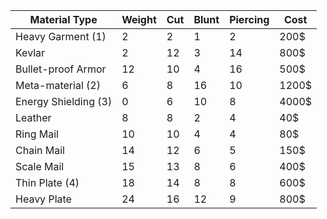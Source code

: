| Material Type      | Weight       | Cut          | Blunt        | Piercing     | Cost        |
|--------------------|--------------|--------------|--------------|--------------|-------------|
| Heavy Garment (1)  | 2            | 2            | 1            | 2            | 200$        |
| Kevlar             | 2            | 12           | 3            | 14           | 800$        |
| Bullet-proof Armor | 12           | 10           | 4            | 16           | 500$        |
| Meta-material (2)  | 6            | 8            | 16           | 10           | 1200$       |
| Energy Shielding (3) | 0          | 6            | 10           | 8            | 4000$       |
| Leather            | 8            | 8            | 2            | 4            | 40$         |
| Ring Mail          | 10           | 10           | 4            | 4            | 80$         |
| Chain Mail         | 14           | 12           | 6            | 5            | 150$        |
| Scale Mail         | 15           | 13           | 8            | 6            | 400$        |
| Thin Plate (4)     | 18           | 14           | 8            | 8            | 600$        |
| Heavy Plate        | 24           | 16           | 12           | 9            | 800$        |
